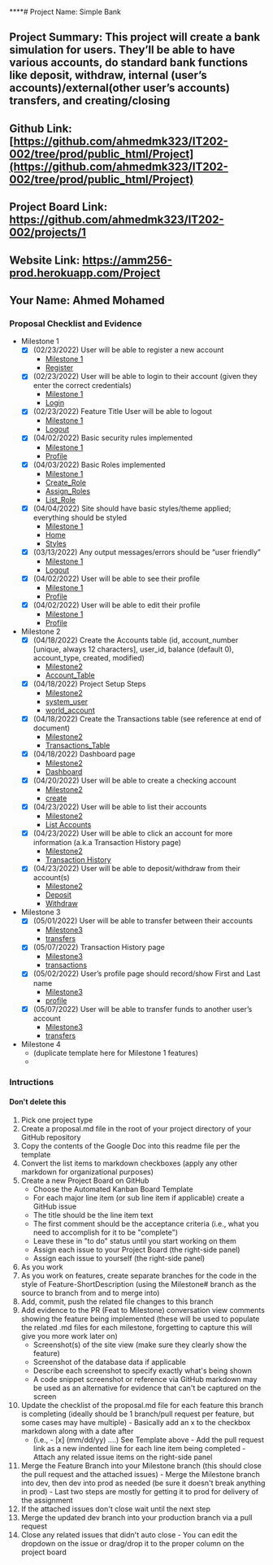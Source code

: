 ****# Project Name: Simple Bank
## Project Summary: This project will create a bank simulation for users. They’ll be able to have various accounts, do standard bank functions like deposit, withdraw, internal (user’s accounts)/external(other user’s accounts) transfers, and creating/closing 
## Github Link: [https://github.com/ahmedmk323/IT202-002/tree/prod/public_html/Project](https://github.com/ahmedmk323/IT202-002/tree/prod/public_html/Project)
## Project Board Link: https://github.com/ahmedmk323/IT202-002/projects/1
## Website Link: https://amm256-prod.herokuapp.com/Project
## Your Name: Ahmed Mohamed

<!-- Line item / Feature template (use this for each bullet point) -- DO NOT DELETE THIS SECTION


- [ ] \(mm/dd/yyyy of completion) Feature Title (from the proposal bullet point, if it's a sub-point indent it properly)
  -  Link to related .md file: [Link Name](link url)

 End Line item / Feature Template -- DO NOT DELETE THIS SECTION --> 
 
 
### Proposal Checklist and Evidence

- Milestone 1
    - [x] \(02/23/2022) User will be able to register a new account
        -  [Milestone 1](https://github.com/ahmedmk323/IT202-002/blob/Milestone1/public_html/Project/milestone1.md)
        -  [Register](https://amm256-prod.herokuapp.com/Project/register.php)
    - [x] \(02/23/2022) User will be able to login to their account (given they enter the correct credentials)
        -  [Milestone 1](https://github.com/ahmedmk323/IT202-002/blob/Milestone1/public_html/Project/milestone1.md)
        -  [Login](https://amm256-prod.herokuapp.com/Project/login.php)
    - [x] \(02/23/2022) Feature Title User will be able to logout
        -  [Milestone 1](https://github.com/ahmedmk323/IT202-002/blob/Milestone1/public_html/Project/milestone1.md)
        -  [Logout](https://amm256-prod.herokuapp.com/Project/logout.php)
    - [x] \(04/02/2022) Basic security rules implemented
        -  [Milestone 1](https://github.com/ahmedmk323/IT202-002/blob/Milestone1/public_html/Project/milestone1.md)
        -  [Profile](https://amm256-prod.herokuapp.com/Project/profile.php)
    - [x] \(04/03/2022) Basic Roles implemented
        -  [Milestone 1](https://github.com/ahmedmk323/IT202-002/blob/Milestone1/public_html/Project/milestone1.md)
        -  [Create_Role](https://amm256-prod.herokuapp.com/Project/admin/create_role.php)  
        -  [Assign_Roles](https://amm256-prod.herokuapp.com/Project/admin/assign_roles.php)  
        -  [List_Role](https://amm256-prod.herokuapp.com/Project/admin/list_roles.php)  
    - [x] \(04/04/2022) Site should have basic styles/theme applied; everything should be styled
        -  [Milestone 1](https://github.com/ahmedmk323/IT202-002/blob/Milestone1/public_html/Project/milestone1.md)
        -  [Home](https://amm256-prod.herokuapp.com/Project/home.php)
        -  [Styles](https://amm256-prod.herokuapp.com/Project/styles.css)
    - [x] \(03/13/2022) Any output messages/errors should be “user friendly”
        -  [Milestone 1](https://github.com/ahmedmk323/IT202-002/blob/Milestone1/public_html/Project/milestone1.md)
        -  [Logout](https://amm256-prod.herokuapp.com/Project/logout.php)
    - [x] \(04/02/2022) User will be able to see their profile
        -  [Milestone 1](https://github.com/ahmedmk323/IT202-002/blob/Milestone1/public_html/Project/milestone1.md)
        -  [Profile](https://amm256-prod.herokuapp.com/Project/profile.php)
    - [x] \(04/02/2022) User will be able to edit their profile
        -  [Milestone 1](https://github.com/ahmedmk323/IT202-002/blob/Milestone1/public_html/Project/milestone1.md)
        -  [Profile](https://amm256-prod.herokuapp.com/Project/profile.php)

- Milestone 2
  - [x] \(04/18/2022) Create the Accounts table (id, account_number [unique, always 12 characters], user_id, balance (default 0), account_type, created, modified)
    -  [Milestone2](https://github.com/ahmedmk323/IT202-002/blob/Milestone2/public_html/Project/milestone2.md)
    -  [Account_Table](https://amm256-prod.herokuapp.com/Project/sql/006_create_table_accounts.sql)
  - [x] \(04/18/2022) Project Setup Steps
    -  [Milestone2](https://github.com/ahmedmk323/IT202-002/blob/Milestone2/public_html/Project/milestone2.md)
    -  [system_user](https://amm256-prod.herokuapp.com/Project/sql/008_insert_sys_user.sql)
    -  [world_account](https://amm256-prod.herokuapp.com/Project/sql/009_insert_world_account.sql)
  - [x] \(04/18/2022) Create the Transactions table (see reference at end of document)
    -  [Milestone2](https://github.com/ahmedmk323/IT202-002/blob/Milestone2/public_html/Project/milestone2.md)
    -  [Transactions_Table](https://amm256-prod.herokuapp.com/Project/sql/007_create_table_transactions.sql)
  - [x] \(04/18/2022) Dashboard page
    -  [Milestone2](https://github.com/ahmedmk323/IT202-002/blob/Milestone2/public_html/Project/milestone2.md)
    -  [Dashboard](https://amm256-prod.herokuapp.com/Project/profile.php)
  - [x] \(04/20/2022) User will be able to create a checking account
    -  [Milestone2](https://github.com/ahmedmk323/IT202-002/blob/Milestone2/public_html/Project/milestone2.md)
    -  [create](https://amm256-prod.herokuapp.com/Project/create_account.php)
  - [x] \(04/23/2022) User will be able to list their accounts
    -  [Milestone2](https://github.com/ahmedmk323/IT202-002/blob/Milestone2/public_html/Project/milestone2.md)
    -  [List Accounts](https://amm256-prod.herokuapp.com/Project/accounts.php)
  - [x] \(04/23/2022) User will be able to click an account for more information (a.k.a Transaction History page)
    -  [Milestone2](https://github.com/ahmedmk323/IT202-002/blob/Milestone2/public_html/Project/milestone2.md)
    -  [Transaction History](https://amm256-prod.herokuapp.com/Project/transactions.php)
  - [x] \(04/23/2022) User will be able to deposit/withdraw from their account(s)
    -  [Milestone2](https://github.com/ahmedmk323/IT202-002/blob/Milestone2/public_html/Project/milestone2.md)
    -  [Deposit](https://amm256-prod.herokuapp.com/Project/deposit.php)
    -  [Withdraw](https://amm256-prod.herokuapp.com/Project/withdraw.php)

- Milestone 3
  - [x] \(05/01/2022) User will be able to transfer between their accounts
    -  [Milestone3](https://github.com/ahmedmk323/IT202-002/blob/Milestone3/public_html/Project/milestone3.md)
    -  [transfers](https://amm256-prod.herokuapp.com/Project/transfers.php)
  - [x] \(05/07/2022) Transaction History page
    -  [Milestone3](https://github.com/ahmedmk323/IT202-002/blob/Milestone3/public_html/Project/milestone3.md)
    -  [transactions](https://amm256-prod.herokuapp.com/Project/transactions.php)
  - [x] \(05/02/2022) User’s profile page should record/show First and Last name
    -  [Milestone3](https://github.com/ahmedmk323/IT202-002/blob/Milestone3/public_html/Project/milestone3.md)
    -  [profile](https://amm256-prod.herokuapp.com/Project/profile.php)
  - [x] \(05/07/2022) User will be able to transfer funds to another user’s account
    -  [Milestone3](https://github.com/ahmedmk323/IT202-002/blob/Milestone3/public_html/Project/milestone3.md)
    -  [transfers](https://amm256-prod.herokuapp.com/Project/transfers.php)

- Milestone 4
  - (duplicate template here for Milestone 1 features)
  - 
### Intructions
#### Don't delete this
1. Pick one project type
2. Create a proposal.md file in the root of your project directory of your GitHub repository
3. Copy the contents of the Google Doc into this readme file per the template
4. Convert the list items to markdown checkboxes (apply any other markdown for organizational purposes)
5. Create a new Project Board on GitHub
   - Choose the Automated Kanban Board Template
   - For each major line item (or sub line item if applicable) create a GitHub issue
   - The title should be the line item text
   - The first comment should be the acceptance criteria (i.e., what you need to accomplish for it to be "complete")
   - Leave these in "to do" status until you start working on them
   - Assign each issue to your Project Board (the right-side panel)
   - Assign each issue to yourself (the right-side panel)
6. As you work
  1. As you work on features, create separate branches for the code in the style of Feature-ShortDescription (using the Milestone# branch as the source to branch from and to merge into)
  2. Add, commit, push the related file changes to this branch
  3. Add evidence to the PR (Feat to Milestone) conversation view comments showing the feature being implemented (these will be used to populate the related .md files for each milestone, forgetting to capture this will give you more work later on)
     - Screenshot(s) of the site view (make sure they clearly show the feature)
     - Screenshot of the database data if applicable
     - Describe each screenshot to specify exactly what's being shown
     - A code snippet screenshot or reference via GitHub markdown may be used as an alternative for evidence that can't be captured on the screen
  4. Update the checklist of the proposal.md file for each feature this branch is completing (ideally should be 1 branch/pull request per feature, but some cases may have multiple)
    - Basically add an x to the checkbox markdown along with a date after
      - (i.e.,   - [x] (mm/dd/yy) ....) See Template above
    - Add the pull request link as a new indented line for each line item being completed
    - Attach any related issue items on the right-side panel
  5. Merge the Feature Branch into your Milestone branch (this should close the pull request and the attached issues)
    - Merge the Milestone branch into dev, then dev into prod as needed (be sure it doesn't break anything in prod)
    - Last two steps are mostly for getting it to prod for delivery of the assignment 
  7. If the attached issues don't close wait until the next step
  8. Merge the updated dev branch into your production branch via a pull request
  9. Close any related issues that didn't auto close
    - You can edit the dropdown on the issue or drag/drop it to the proper column on the project board